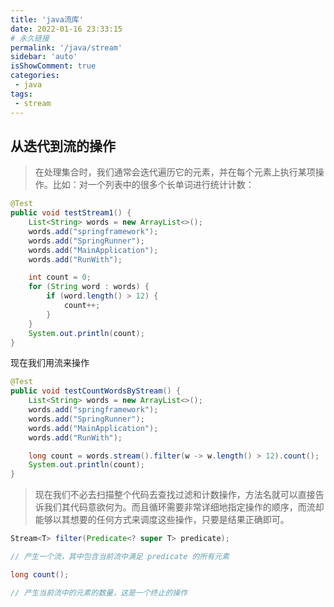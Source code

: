 ```yaml
---
title: 'java流库'
date: 2022-01-16 23:33:15
# 永久链接
permalink: '/java/stream'
sidebar: 'auto'
isShowComment: true
categories:
 - java
tags:
 - stream
---
```




## 从迭代到流的操作

>   在处理集合时，我们通常会迭代遍历它的元素，并在每个元素上执行某项操作。比如：对一个列表中的很多个长单词进行统计计数：

```java
@Test
public void testStream1() {
    List<String> words = new ArrayList<>();
    words.add("springframework");
    words.add("SpringRunner");
    words.add("MainApplication");
    words.add("RunWith");

    int count = 0;
    for (String word : words) {
        if (word.length() > 12) {
            count++;
        }
    }
    System.out.println(count);
}
```

现在我们用流来操作

```java
@Test
public void testCountWordsByStream() {
    List<String> words = new ArrayList<>();
    words.add("springframework");
    words.add("SpringRunner");
    words.add("MainApplication");
    words.add("RunWith");

    long count = words.stream().filter(w -> w.length() > 12).count();
    System.out.println(count);
}
```

>   现在我们不必去扫描整个代码去查找过滤和计数操作，方法名就可以直接告诉我们其代码意欲何为。而且循环需要非常详细地指定操作的顺序，而流却能够以其想要的任何方式来调度这些操作，只要是结果正确即可。



```java
Stream<T> filter(Predicate<? super T> predicate);

// 产生一个流，其中包含当前流中满足 predicate 的所有元素
```

```java
long count();

// 产生当前流中的元素的数量，这是一个终止的操作
```

